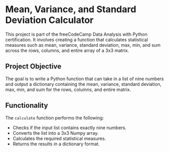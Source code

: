 # Mean, Variance, and Standard Deviation Calculator

This project is part of the freeCodeCamp Data Analysis with Python certification. It involves creating a function that calculates statistical measures such as mean, variance, standard deviation, max, min, and sum across the rows, columns, and entire array of a 3x3 matrix.

## Project Objective

The goal is to write a Python function that can take in a list of nine numbers and output a dictionary containing the mean, variance, standard deviation, max, min, and sum for the rows, columns, and entire matrix.

## Functionality

The `calculate` function performs the following:

- Checks if the input list contains exactly nine numbers.
- Converts the list into a 3x3 Numpy array.
- Calculates the required statistical measures.
- Returns the results in a dictionary format.
